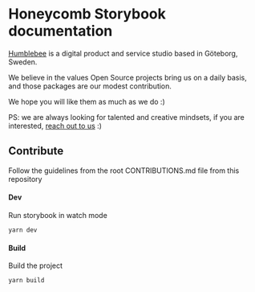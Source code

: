 # Honeycomb Storybook documentation

[Humblebee](https://www.humblebee.se/) is a digital product and service studio based in Göteborg, Sweden.

We believe in the values Open Source projects bring us on a daily basis, and those packages are our modest contribution.

We hope you will like them as much as we do :)

PS: we are always looking for talented and creative mindsets, if you are interested, [reach out to us](https://www.humblebee.se/contact) :)

## Contribute

Follow the guidelines from the root CONTRIBUTIONS.md file from this repository

#### Dev

Run storybook in watch mode

```
yarn dev
```

#### Build

Build the project

```
yarn build
```
